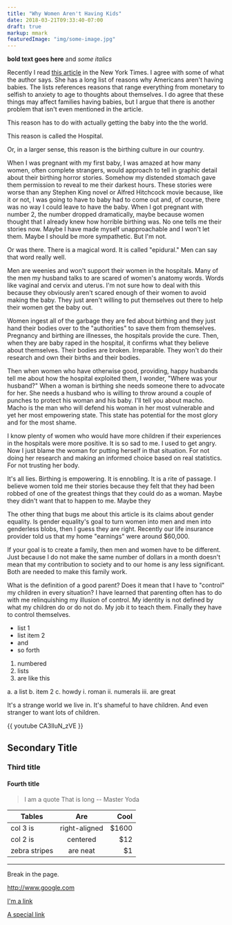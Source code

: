 ```yaml
---
title: "Why Women Aren't Having Kids"
date: 2018-03-21T09:33:40-07:00
draft: true
markup: mmark
featuredImage: "img/some-image.jpg"
---
```


**bold text goes here** and *some italics*

Recently I read [this article](https://nyti.ms/2KSrN1P) in the New York Times. I agree with some of what the author says. She has a long list of reasons why Americans aren't having babies. The lists references reasons that range everything from monetary to selfish to anxiety to age to thoughts about themselves. I do agree that these things may affect families having babies, but I argue that there is another problem that isn't even mentioned in the article.

This reason has to do with actually getting the baby into the the world.

This reason is called the Hospital.

Or, in a larger sense, this reason is the birthing culture in our country.

When I was pregnant with my first baby, I was amazed at how many women, often complete strangers, would approach to tell in graphic detail about their birthing horror stories. Somehow my distended stomach gave them permission to reveal to me their darkest hours. These stories were worse than any Stephen King novel or Alfred Hitchcock movie because, like it or not, I was going to have to  baby had to come out and, of course, there was no way I could leave to have the baby. When I got pregnant with number 2, the number dropped dramatically, maybe because women thought that I already knew how horrible birthing was. No one tells me their stories now. Maybe I have made myself unapproachable and I won't let them. Maybe I should be more sympathetic. But I'm not. 

Or was there. There is a magical word. It is called "epidural." Men can say that word really well. 

Men are weenies and won't support their women in the hospitals. Many of the men my husband talks to are scared of women's anatomy words. Words like vaginal and cervix and uterus. I'm not sure how to deal with this because they obviously aren't scared enough of their women to avoid making the baby. They just aren't willing to put themselves out there to help their women get the baby out.

Women ingest all of the garbage they are fed about birthing and they just hand their bodies over to the "authorities" to save them from themselves. Pregnancy and birthing are illnesses, the hospitals provide the cure. Then, when they are baby raped in the hospital, it confirms what they believe about themselves. Their bodies are broken. Irreparable. They won't do their research and own their births and their bodies.

Then when women who have otherwise good, providing, happy husbands tell me about how the hospital exploited them, I wonder, "Where was your husband?" When a woman is birthing she needs someone there to advocate for her. She needs a husband who is willing to throw around a couple of punches to protect his woman and his baby. I'll tell you about macho. Macho is the man who will defend his woman in her most vulnerable and yet her most empowering state. This state has potential for the most glory and for the most shame.

I know plenty of women who would have more children if their experiences in the hospitals were more positive. It is so sad to me. I used to get angry. Now I just blame the woman for putting herself in that situation. For not doing her research and making an informed choice based on real statistics. For not trusting her body. 

It's all lies. Birthing is empowering. It is ennobling. It is a rite of passage. I believe women told me their stories because they felt that they had been robbed of one of the greatest things that they could do as a woman. Maybe they didn't want that to happen to me. Maybe they 

The other thing that bugs me about this article is its claims about gender equality. Is gender equality's goal to turn women into men and men into genderless blobs, then I guess they are right. Recently our life insurance provider told us that my home "earnings" were around $60,000. 

If your goal is to create a family, then men and women have to be different. Just because I do not make the same number of dollars in a month doesn't mean that my contribution to society and to our home is any less significant. Both are needed to make this family work. 

What is the definition of a good parent? Does it mean that I have to "control" my children in every situation? I have learned that parenting often has to do with me relinquishing my illusion of control. My identity is not defined by what my children do or do not do. My job it to teach them. Finally they have to control themselves. 

- list 1
- list item 2
- and
- so forth

1. numbered
2. lists
3. are like this

a. a list
b. item 2
c. howdy
	i. roman
	ii. numerals
	iii. are great

It's a strange world we live in. It's shameful to have children. And even stranger to want lots of children.

{{ youtube CA3lIuN_zVE }}

## Secondary Title

### Third title

#### Fourth title

> I am a quote
> That is long -- Master Yoda


| Tables        | Are           | Cool  |
| ------------- |:-------------:| -----:|
| col 3 is      | right-aligned | $1600 |
| col 2 is      | centered      |   $12 |
| zebra stripes | are neat      |    $1 |

---
Break in the page.

http://www.google.com

[I'm a link](http://www.google.com)

[ A special link](http://www.google.com)